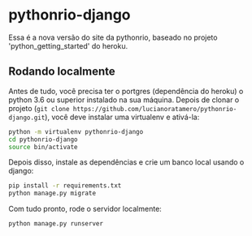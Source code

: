 # pythonrio-django

Essa é a nova versão do site da pythonrio, baseado no projeto 'python_getting_started' do heroku.

## Rodando localmente

Antes de tudo, você precisa ter o portgres (dependência do heroku) o python 3.6 ou superior instalado na sua máquina.
Depois de clonar o projeto (`git clone https://github.com/lucianoratamero/pythonrio-django.git`), você deve instalar uma virtualenv e ativá-la:

```sh
python -m virtualenv pythonrio-django
cd pythonrio-django
source bin/activate
```

Depois disso, instale as dependências e crie um banco local usando o django:

```sh
pip install -r requirements.txt
python manage.py migrate
```

Com tudo pronto, rode o servidor localmente:

```sh
python manage.py runserver
```
